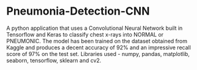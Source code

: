 # Pneumonia-Detection-CNN
A python application that uses a Convolutional Neural Network built in Tensorflow and Keras to classify chest x-rays into NORMAL or PNEUMONIC.  The model has been trained on the dataset obtained from Kaggle and produces a decent accuracy of 92% and an impressive recall score of 97% on the test set.
Libraries used - numpy, pandas, matplotlib, seaborn, tensorflow, sklearn and cv2.
